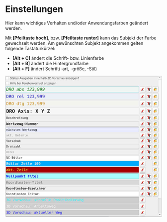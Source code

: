 # Einstellungen

Hier kann wichtiges Verhalten und/oder Anwendungsfarben geändert werden.

Mit **[Pfeiltaste hoch]**, bzw. **[Pfeiltaste runter]** kann das Subjekt der
Farbe gewechselt werden. Am gewünschten Subjekt angekommen gelten folgende
Tastaturkürzel:

- **[Alt + C]** ändert die Schrift- bzw. Linienfarbe
- **[Alt + B]** ändert die Hintergrundfarbe
- **[Alt + F]** ändert Schrift(-art, -größe, -Stil)

![Preferences](images/Preferences.jpg)
